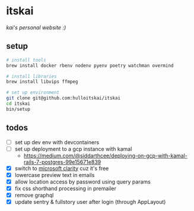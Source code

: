 # itskai

_kai's personal website :)_

## setup

```bash
# install tools
brew install docker rbenv nodenv pyenv poetry watchman overmind

# install libraries
brew install libvips ffmpeg

# set up environment
git clone git@github.com:hulloitskai/itskai
cd itskai
bin/setup
```

## todos

- [ ] set up dev env with devcontainers
- [ ] set up deployment to a gcp instance with kamal
  - https://medium.com/@siddarthcee/deploying-on-gcp-with-kamal-rails-7-postgres-99e15671e839
- [x] switch to [microsoft clarity](https://clarity.microsoft.com) cuz it's
      free
- [x] lowercase preview text in emails
- [x] allow location access by password using query params
- [x] fix css shorthand processing in premailer
- [x] remove graphql
- [x] update sentry & fullstory user after login (through AppLayout)
